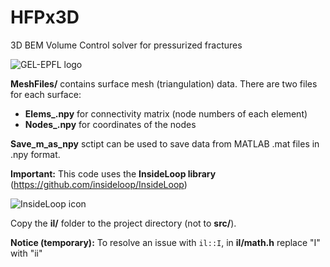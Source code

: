 # HFPx3D
3D BEM
Volume Control solver for pressurized fractures

![GEL-EPFL logo](http://gel.epfl.ch/files/content/sites/gel/files/Pictures/LOGOGEL-final-right-01.png)

**MeshFiles/** contains surface mesh (triangulation) data.
There are two files for each surface:
- **Elems_.npy** for connectivity matrix (node numbers of each element)
- **Nodes_.npy** for coordinates of the nodes

**Save_m_as_npy** sctipt can be used to save data from MATLAB .mat files in
.npy format.

**Important:** This code uses the **InsideLoop library** (https://github.com/insideloop/InsideLoop)

![InsideLoop icon](http://www.insideloop.io/wp-content/uploads/2014/09/inside-loop-logo-front.png)

Copy the **il/** folder to the project directory (not to **src/**).

**Notice (temporary):** To resolve an issue with `il::I`, in **il/math.h** replace "I" with "ii"